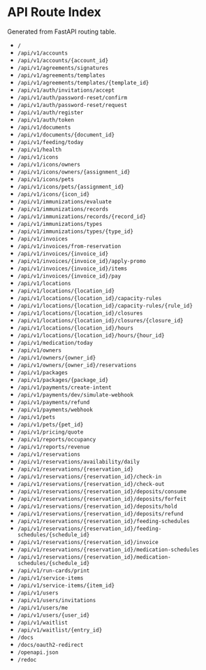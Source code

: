 # API Route Index

Generated from FastAPI routing table.

- `/`
- `/api/v1/accounts`
- `/api/v1/accounts/{account_id}`
- `/api/v1/agreements/signatures`
- `/api/v1/agreements/templates`
- `/api/v1/agreements/templates/{template_id}`
- `/api/v1/auth/invitations/accept`
- `/api/v1/auth/password-reset/confirm`
- `/api/v1/auth/password-reset/request`
- `/api/v1/auth/register`
- `/api/v1/auth/token`
- `/api/v1/documents`
- `/api/v1/documents/{document_id}`
- `/api/v1/feeding/today`
- `/api/v1/health`
- `/api/v1/icons`
- `/api/v1/icons/owners`
- `/api/v1/icons/owners/{assignment_id}`
- `/api/v1/icons/pets`
- `/api/v1/icons/pets/{assignment_id}`
- `/api/v1/icons/{icon_id}`
- `/api/v1/immunizations/evaluate`
- `/api/v1/immunizations/records`
- `/api/v1/immunizations/records/{record_id}`
- `/api/v1/immunizations/types`
- `/api/v1/immunizations/types/{type_id}`
- `/api/v1/invoices`
- `/api/v1/invoices/from-reservation`
- `/api/v1/invoices/{invoice_id}`
- `/api/v1/invoices/{invoice_id}/apply-promo`
- `/api/v1/invoices/{invoice_id}/items`
- `/api/v1/invoices/{invoice_id}/pay`
- `/api/v1/locations`
- `/api/v1/locations/{location_id}`
- `/api/v1/locations/{location_id}/capacity-rules`
- `/api/v1/locations/{location_id}/capacity-rules/{rule_id}`
- `/api/v1/locations/{location_id}/closures`
- `/api/v1/locations/{location_id}/closures/{closure_id}`
- `/api/v1/locations/{location_id}/hours`
- `/api/v1/locations/{location_id}/hours/{hour_id}`
- `/api/v1/medication/today`
- `/api/v1/owners`
- `/api/v1/owners/{owner_id}`
- `/api/v1/owners/{owner_id}/reservations`
- `/api/v1/packages`
- `/api/v1/packages/{package_id}`
- `/api/v1/payments/create-intent`
- `/api/v1/payments/dev/simulate-webhook`
- `/api/v1/payments/refund`
- `/api/v1/payments/webhook`
- `/api/v1/pets`
- `/api/v1/pets/{pet_id}`
- `/api/v1/pricing/quote`
- `/api/v1/reports/occupancy`
- `/api/v1/reports/revenue`
- `/api/v1/reservations`
- `/api/v1/reservations/availability/daily`
- `/api/v1/reservations/{reservation_id}`
- `/api/v1/reservations/{reservation_id}/check-in`
- `/api/v1/reservations/{reservation_id}/check-out`
- `/api/v1/reservations/{reservation_id}/deposits/consume`
- `/api/v1/reservations/{reservation_id}/deposits/forfeit`
- `/api/v1/reservations/{reservation_id}/deposits/hold`
- `/api/v1/reservations/{reservation_id}/deposits/refund`
- `/api/v1/reservations/{reservation_id}/feeding-schedules`
- `/api/v1/reservations/{reservation_id}/feeding-schedules/{schedule_id}`
- `/api/v1/reservations/{reservation_id}/invoice`
- `/api/v1/reservations/{reservation_id}/medication-schedules`
- `/api/v1/reservations/{reservation_id}/medication-schedules/{schedule_id}`
- `/api/v1/run-cards/print`
- `/api/v1/service-items`
- `/api/v1/service-items/{item_id}`
- `/api/v1/users`
- `/api/v1/users/invitations`
- `/api/v1/users/me`
- `/api/v1/users/{user_id}`
- `/api/v1/waitlist`
- `/api/v1/waitlist/{entry_id}`
- `/docs`
- `/docs/oauth2-redirect`
- `/openapi.json`
- `/redoc`
